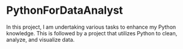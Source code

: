 # PythonForDataAnalyst
In this project, I am undertaking various tasks to enhance my Python knowledge. This is followed by a project that utilizes Python to clean, analyze, and visualize data.
